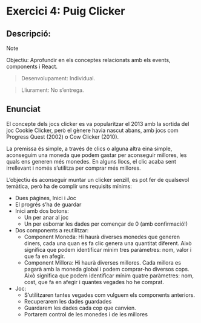 # Exercici 4: Puig Clicker
## Descripció:
> [!NOTE]  
> Objectiu: Aprofundir en els conceptes relacionats amb els events, components i React.

> Desenvolupament: Individual.

> Lliurament: No s’entrega.

## Enunciat

El concepte dels jocs clicker es va popularitzar el 2013 amb la sortida del joc Cookie Clicker, però el gènere havia nascut abans, amb jocs com Progress Quest (2002) o Cow Clicker (2010).

La premissa és simple, a través de clics o alguna altra eina simple, aconseguim una moneda que podem gastar per aconseguir millores, les quals ens generen més monedes. En alguns llocs, el clic acaba sent irrellevant i només s’utilitza per comprar més millores.

L’objectiu és aconseguir muntar un clicker senzill, es pot fer de qualsevol temàtica, però ha de complir uns requisits mínims:

- Dues pàgines, Inici i Joc
- El progrés s’ha de guardar
- Inici amb dos botons: 
    - Un per anar al joc
    - Un per esborrar les dades per començar de 0 (amb confirmació!)
- Dos components a reutilitzar:
    - Component Moneda: Hi haurà diverses monedes que generen diners, cada una quan es fa clic genera una quantitat diferent. Això significa que podem identificar mínim tres paràmetres: nom, valor i que fa en afegir.
    - Component Millora: Hi haurà diverses millores. Cada millora es pagarà amb la moneda global i podem comprar-ho diversos cops. Això significa que podem identificar mínim quatre paràmetres: nom, cost, que fa en afegir i quantes vegades ho he comprat.
- Joc:
    - S’utilitzaren tantes vegades com vulguem els components anteriors.
    - Recuperarem les dades guardades
    - Guardarem les dades cada cop que canvien.
    - Portarem control de les monedes i de les millores
